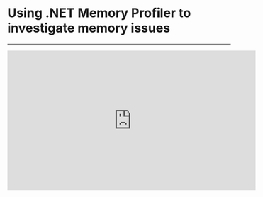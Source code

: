 ﻿# Using .NET Memory Profiler to investigate memory issues
---
<iframe width="560" height="315" src="https://www.youtube.com/embed/b0tiHyeotRU?list=PL1DEQjXG2xnJ4QYr1J7jBi07iLPOjO3yI" frameborder="0" allowfullscreen></iframe>